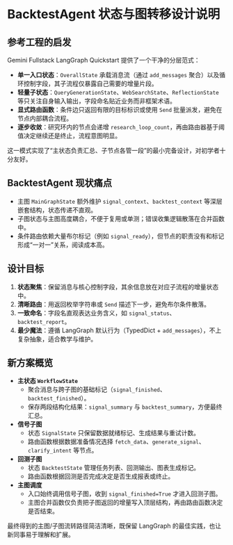 # BacktestAgent 状态与图转移设计说明

## 参考工程的启发

Gemini Fullstack LangGraph Quickstart 提供了一个干净的分层范式：
- **单一入口状态**：`OverallState` 承载消息流（通过 `add_messages` 聚合）以及循环控制字段，其子流程仅暴露自己需要的增量片段。
- **轻量子状态**：`QueryGenerationState`、`WebSearchState`、`ReflectionState` 等只关注自身输入输出，字段命名贴近业务而非框架术语。
- **显式路由函数**：条件边只返回有限的目标标识或使用 `Send` 批量派发，避免在节点内部耦合流程。
- **逐步收敛**：研究环内的节点会递增 `research_loop_count`，再由路由器基于阈值决定继续还是终止，流程意图明显。

这一模式实现了“主状态负责汇总、子节点各管一段”的最小完备设计，对初学者十分友好。

## BacktestAgent 现状痛点

- 主图 `MainGraphState` 额外维护 `signal_context`、`backtest_context` 等深层嵌套结构，状态传递不直观。
- 子图状态与主图高度耦合，不便于复用或单测；错误收集逻辑散落在合并函数中。
- 条件路由依赖大量布尔标记（例如 `signal_ready`），但节点的职责没有和标记形成“一对一”关系，阅读成本高。

## 设计目标

1. **状态聚焦**：保留消息与核心控制字段，其余信息放在对应子流程的增量状态中。
2. **清晰路由**：用返回枚举字符串或 `Send` 描述下一步，避免布尔条件散落。
3. **一致命名**：字段名直观表达业务含义，如 `signal_status`、`backtest_report`。
4. **最少魔法**：遵循 LangGraph 默认行为（TypedDict + `add_messages`），不上复杂抽象，适合教学与维护。

## 新方案概览

- **主状态 `WorkflowState`**
  - 聚合消息与跨子图的基础标记（`signal_finished`、`backtest_finished`）。
  - 保存两段结构化结果：`signal_summary` 与 `backtest_summary`，方便最终汇总。
- **信号子图**
  - 状态 `SignalState` 只保留数据就绪标记、生成结果与重试计数。
  - 路由函数根据数据准备情况选择 `fetch_data`、`generate_signal`、`clarify_intent` 等节点。
- **回测子图**
  - 状态 `BacktestState` 管理任务列表、回测输出、图表生成标记。
  - 路由函数根据回测是否完成决定是否生成报表或终止。
- **主图调度**
  - 入口始终调用信号子图，收到 `signal_finished=True` 才进入回测子图。
  - 主图合并函数仅负责把子图返回的增量写入顶层结构，再由路由函数决定是否结束。

最终得到的主图/子图流转路径简洁清晰，既保留 LangGraph 的最佳实践，也让新同事易于理解和扩展。
